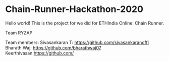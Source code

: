 # Chain-Runner-Hackathon-2020
Hello world!
This is the project for we did for ETHIndia Online: Chain Runner.

Team RYZAP

Team members: 
Sivasankaran T: https://github.com/sivasankaranoffl
Bharath Waj: https://github.com/bharathwaj07
Keerthivasan:https://github.com/

